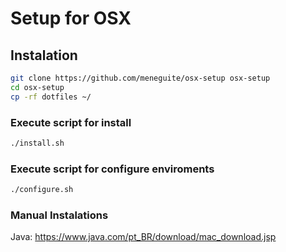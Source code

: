 # Setup for OSX
## Instalation
```bash
git clone https://github.com/meneguite/osx-setup osx-setup
cd osx-setup
cp -rf dotfiles ~/
```

### Execute script for install
```bash
./install.sh
```

### Execute script for configure enviroments
```bash
./configure.sh
```

### Manual Instalations

Java: https://www.java.com/pt_BR/download/mac_download.jsp
